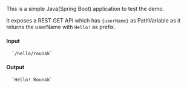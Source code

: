 This is a simple Java(Spring Boot) application to test the demo. 

It exposes a REST GET API which has `{userName}` as PathVariable as it returns the userName with `Hello!` as prefix.

#### Input
      `/hello/rounak`
      

#### Output
      `Hello! Rounak`      
      
      
